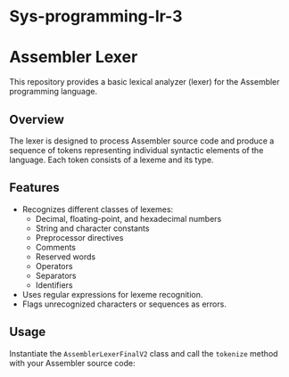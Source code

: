 # Sys-programming-lr-3
# Assembler Lexer

This repository provides a basic lexical analyzer (lexer) for the Assembler programming language.

## Overview

The lexer is designed to process Assembler source code and produce a sequence of tokens representing individual syntactic elements of the language. Each token consists of a lexeme and its type.

## Features

- Recognizes different classes of lexemes:
    - Decimal, floating-point, and hexadecimal numbers
    - String and character constants
    - Preprocessor directives
    - Comments
    - Reserved words
    - Operators
    - Separators
    - Identifiers
- Uses regular expressions for lexeme recognition.
- Flags unrecognized characters or sequences as errors.

## Usage

Instantiate the `AssemblerLexerFinalV2` class and call the `tokenize` method with your Assembler source code:

